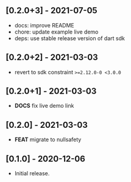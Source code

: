 ## [0.2.0+3] - 2021-07-05

- docs: improve README
- chore: update example live demo
- deps: use stable release version of dart sdk

## [0.2.0+2] - 2021-03-03

- revert to sdk constraint `>=2.12.0-0 <3.0.0`

## [0.2.0+1] - 2021-03-03

- **DOCS** fix live demo link

## [0.2.0] - 2021-03-03

- **FEAT** migrate to nullsafety

## [0.1.0] - 2020-12-06

- Initial release.
